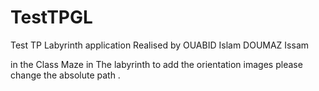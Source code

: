# TestTPGL  
Test TP Labyrinth application
Realised by 
OUABID Islam 
DOUMAZ Issam

in the Class Maze in The labyrinth to add the orientation images please change the absolute 
path .

